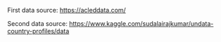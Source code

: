 First data source:
https://acleddata.com/

Second data source:
https://www.kaggle.com/sudalairajkumar/undata-country-profiles/data